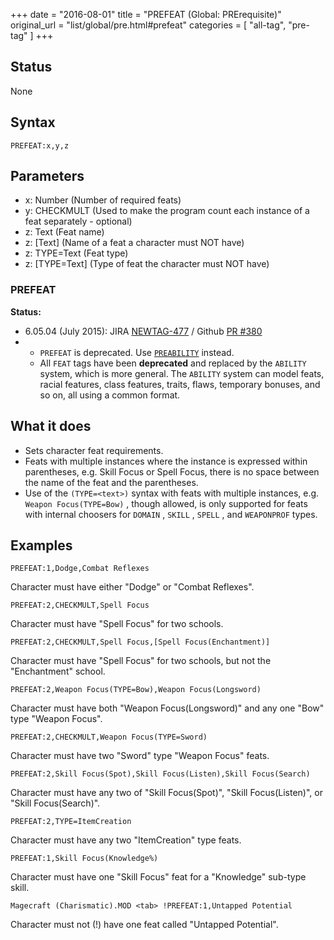 +++
date = "2016-08-01"
title = "PREFEAT (Global: PRErequisite)"
original_url = "list/global/pre.html#prefeat"
categories = [ "all-tag", "pre-tag" ]
+++

## Status

None

## Syntax

`PREFEAT:x,y,z`

## Parameters

-   x: Number (Number of required feats)
-   y: CHECKMULT (Used to make the program count each
    instance of a feat separately - optional)
-   z: Text (Feat name)
-   z: \[Text\] (Name of a feat a character must
    NOT have)
-   z: TYPE=Text (Feat type)
-   z: \[TYPE=Text\] (Type of feat the character must
    NOT have)



<span id="prefeat"></span>

### PREFEAT

**Status:**

-   6.05.04 (July 2015): JIRA
    [NEWTAG-477](http://jira.pcgen.org/browse/NEWTAG-477) / Github [PR
    \#380](https://github.com/PCGen/pcgen/pull/380)
-   -   `PREFEAT` is deprecated. Use
        [`PREABILITY`](/list/global/pre/preability.html) instead.
    -   All `FEAT` tags have been **deprecated** and replaced by the
        `ABILITY` system, which is more general. The `ABILITY` system
        can model feats, racial features, class features, traits, flaws,
        temporary bonuses, and so on, all using a common format.

What it does
------------

-   Sets character feat requirements.
-   Feats with multiple instances where the instance is expressed within
    parentheses, e.g. Skill Focus or Spell Focus, there is no space
    between the name of the feat and the parentheses.
-   Use of the `(TYPE=<text>)` syntax with feats with multiple
    instances, e.g. `Weapon Focus(TYPE=Bow)` , though allowed, is only
    supported for feats with internal choosers for `DOMAIN` , `SKILL` ,
    `SPELL` , and `WEAPONPROF` types.

Examples
--------

`PREFEAT:1,Dodge,Combat Reflexes`

Character must have either "Dodge" or "Combat Reflexes".

`PREFEAT:2,CHECKMULT,Spell Focus`

Character must have "Spell Focus" for two schools.

`PREFEAT:2,CHECKMULT,Spell Focus,[Spell Focus(Enchantment)]`

Character must have "Spell Focus" for two schools, but not the
"Enchantment" school.

`PREFEAT:2,Weapon Focus(TYPE=Bow),Weapon Focus(Longsword)`

Character must have both "Weapon Focus(Longsword)" and any one "Bow"
type "Weapon Focus".

`PREFEAT:2,CHECKMULT,Weapon Focus(TYPE=Sword)`

Character must have two "Sword" type "Weapon Focus" feats.

`PREFEAT:2,Skill Focus(Spot),Skill Focus(Listen),Skill Focus(Search)`

Character must have any two of "Skill Focus(Spot)", "Skill
Focus(Listen)", or "Skill Focus(Search)".

`PREFEAT:2,TYPE=ItemCreation`

Character must have any two "ItemCreation" type feats.

`PREFEAT:1,Skill Focus(Knowledge%)`

Character must have one "Skill Focus" feat for a "Knowledge" sub-type
skill.

`Magecraft (Charismatic).MOD <tab> !PREFEAT:1,Untapped Potential`

Character must not (!) have one feat called "Untapped Potential".

